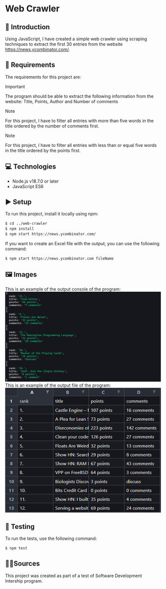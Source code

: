 # Web Crawler

## 📘 Introduction

Using JavaScript, I have created a simple web crawler using scraping techniques to extract the first 30 entries from the website https://news.ycombinator.com/.

## 📝 Requirements

The requirements for this project are:

> [!IMPORTANT]
> The program should be able to extract the following information from the website: Title, Points, Author and Number of comments

> [!NOTE]
> For this project, I have to filter all entries with more than five words in the title ordered by the number of comments first.

> [!NOTE]
> For this project, I have to filter all entries with less than or equal five words in the title ordered by the points first.

## 💻 Technologies

- Node.js v18.7.0 or later
- JavaScript ES6

## ▶️ Setup

To run this project, install it locally using npm:

```bash
$ cd ../web-crawler
$ npm install
$ npm start https://news.ycombinator.com/
```

If you want to create an Excel file with the output, you can use the following command:

```bash
$ npm start https://news.ycombinator.com fileName
```

## 🖼️ Images

This is an example of the output console of the program:
![Example console](./images/image-1.png)
This is an example of the output file of the program:
![Example file](./images/image.png)


## 🧪 Testing

To run the tests, use the following command:

```bash
$ npm test
```

## 👨‍💻Sources

This project was created as part of a test of Software Development Intership program.
